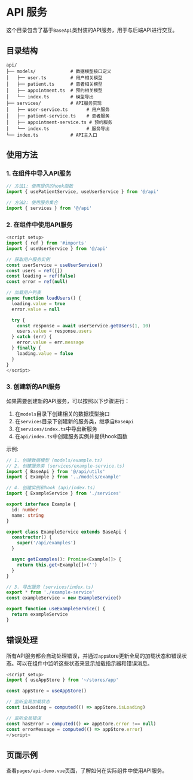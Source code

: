 # API 服务

这个目录包含了基于`BaseApi`类封装的API服务，用于与后端API进行交互。

## 目录结构

```
api/
├── models/             # 数据模型接口定义
│   ├── user.ts         # 用户相关模型
│   ├── patient.ts      # 患者相关模型
│   ├── appointment.ts  # 预约相关模型
│   └── index.ts        # 模型导出
├── services/           # API服务实现
│   ├── user-service.ts       # 用户服务
│   ├── patient-service.ts    # 患者服务
│   ├── appointment-service.ts # 预约服务
│   └── index.ts              # 服务导出
└── index.ts            # API主入口
```

## 使用方法

### 1. 在组件中导入API服务

```typescript
// 方法1: 使用提供的hook函数
import { usePatientService, useUserService } from '@/api'

// 方法2: 使用服务集合
import { services } from '@/api'
```

### 2. 在组件中使用API服务

```typescript
<script setup>
import { ref } from '#imports'
import { useUserService } from '@/api'

// 获取用户服务实例
const userService = useUserService()
const users = ref([])
const loading = ref(false)
const error = ref(null)

// 加载用户列表
async function loadUsers() {
  loading.value = true
  error.value = null

  try {
    const response = await userService.getUsers(1, 10)
    users.value = response.users
  } catch (err) {
    error.value = err.message
  } finally {
    loading.value = false
  }
}
</script>
```

### 3. 创建新的API服务

如果需要创建新的API服务，可以按照以下步骤进行：

1. 在`models`目录下创建相关的数据模型接口
2. 在`services`目录下创建新的服务类，继承自`BaseApi`
3. 在`services/index.ts`中导出新服务
4. 在`api/index.ts`中创建服务实例并提供hook函数

示例:

```typescript
// 1. 创建数据模型 (models/example.ts)
// 2. 创建服务类 (services/example-service.ts)
import { BaseApi } from '@/api/utils'
import { Example } from '../models/example'

// 4. 创建实例和hook (api/index.ts)
import { ExampleService } from './services'

export interface Example {
  id: number
  name: string
}

export class ExampleService extends BaseApi {
  constructor() {
    super('/api/examples')
  }

  async getExamples(): Promise<Example[]> {
    return this.get<Example[]>('')
  }
}

// 3. 导出服务 (services/index.ts)
export * from './example-service'
const exampleService = new ExampleService()

export function useExampleService() {
  return exampleService
}
```

## 错误处理

所有API服务都会自动处理错误，并通过`app`store更新全局的加载状态和错误状态。可以在组件中监听这些状态来显示加载指示器和错误消息。

```typescript
<script setup>
import { useAppStore } from '~/stores/app'

const appStore = useAppStore()

// 监听全局加载状态
const isLoading = computed(() => appStore.isLoading)

// 监听全局错误
const hasError = computed(() => appStore.error !== null)
const errorMessage = computed(() => appStore.error)
</script>
```

## 页面示例

查看`pages/api-demo.vue`页面，了解如何在实际组件中使用API服务。
